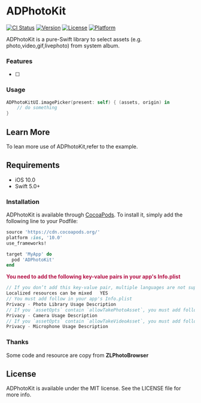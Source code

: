 # ADPhotoKit

[![CI Status](https://img.shields.io/travis/zexu007@qq.com/ADPhotoKit.svg?style=flat)](https://travis-ci.org/zexu007@qq.com/ADPhotoKit)
[![Version](https://img.shields.io/cocoapods/v/ADPhotoKit.svg?style=flat)](https://cocoapods.org/pods/ADPhotoKit)
[![License](https://img.shields.io/cocoapods/l/ADPhotoKit.svg?style=flat)](https://cocoapods.org/pods/ADPhotoKit)
[![Platform](https://img.shields.io/cocoapods/p/ADPhotoKit.svg?style=flat)](https://cocoapods.org/pods/ADPhotoKit)

ADPhotoKit is a pure-Swift library to select assets (e.g. photo,video,gif,livephoto) from system album.

### Features

* [ ] 

### Usage

```swift
ADPhotoKitUI.imagePicker(present: self) { (assets, origin) in
    // do something
}
```

## Learn More

To lean more use of ADPhotoKit,refer to the example.

## Requirements

* iOS 10.0
* Swift 5.0+

### Installation

ADPhotoKit is available through [CocoaPods](https://cocoapods.org). To install
it, simply add the following line to your Podfile:

```ruby
source 'https://cdn.cocoapods.org/'
platform :ios, '10.0'
use_frameworks!

target 'MyApp' do
  pod 'ADPhotoKit'
end
```

<font color=#B30E44>**You need to add the following key-value pairs in your app's Info.plist**</font>

```swift
// If you don’t add this key-value pair, multiple languages are not supported, and the system PhotoKitUI language defaults to English
Localized resources can be mixed   YES
// You must add follow in your app's Info.plist
Privacy - Photo Library Usage Description
// If you `assetOpts` contain `allowTakePhotoAsset`, you must add follow
Privacy - Camera Usage Description
// If you `assetOpts` contain `allowTakeVideoAsset`, you must add follow
Privacy - Microphone Usage Description
```
### Thanks

Some code and resource are copy from **ZLPhotoBrowser**

## License

ADPhotoKit is available under the MIT license. See the LICENSE file for more info.
